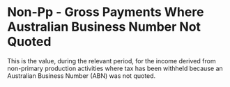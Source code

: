 # Non-Pp - Gross Payments Where Australian Business Number Not Quoted
This is the value, during the relevant period, for the income derived from non-primary production activities where tax has been withheld because an Australian Business Number (ABN) was not quoted.